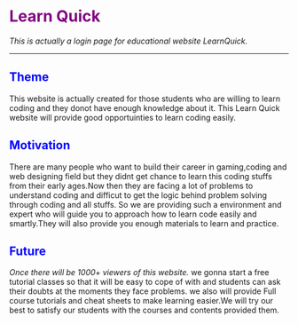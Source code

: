 
# <span style="color: Purple"> **Learn Quick** </span>
_This is actually a login page for educational website LearnQuick._
<hr>

## <span style="color:Blue"> Theme</span>
This website is actually created for  those students who are willing to learn coding and they donot have enough knowledge about it. This Learn Quick website will provide good opportuinties to learn coding easily.

## <span style="color:Blue"> Motivation </span>
  There are many people who want to build their career in gaming,coding and web designing field but they didnt get chance to learn this coding stuffs from their early ages.Now then they are facing a lot of problems to understand coding and difficut to get the logic behind problem solving through coding and all stuffs. So we are providing such a environment and expert who will guide you to approach how to learn code easily and smartly.They will also provide you enough materials to learn and practice.

 ## <span style="color:Blue"> Future </span>
  *Once there will be 1000+ viewers of this website.* we gonna start a free tutorial classes so that it will be easy to cope of with and students can ask their doubts at the moments they face problems. we also will provide Full course tutorials and cheat sheets to make learning easier.We will try our best to satisfy our students with the courses and contents provided them.
  
  
